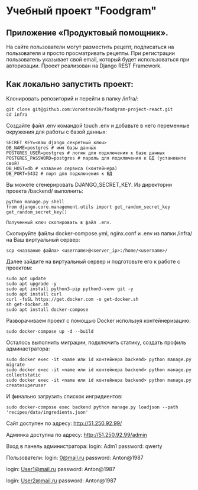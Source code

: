 # Учебный проект "Foodgram"

##  Приложение «Продуктовый помощник».

На сайте пользователи могут разместить рецепт, подписаться на пользователя и просто просматривать рецепты.
При регистрации пользователь указывает свой email, который будет использоваться при авторизации.
Проект реализован на Django REST Framework.

## Как локально запустить проект:

Клонировать репозиторий и перейти в папку /infra/:

```
git clone git@github.com:Vorontsov39/foodgram-project-react.git
cd infra
```

Создайте файл .env командой touch .env и добавьте в него переменные окружения для работы с базой данных:

```
SECRET_KEY=<ваш_django_секретный_ключ>
DB_NAME=postgres # имя базы данных
POSTGRES_USER=postgres # логин для подключения к базе данных
POSTGRES_PASSWORD=postgres # пароль для подключения к БД (установите свой)
DB_HOST=db # название сервиса (контейнера)
DB_PORT=5432 # порт для подключения к БД
```

Вы можете сгенерировать DJANGO_SECRET_KEY. Из директории проекта /backend/ выполнить:

```
python manage.py shell
from django.core.management.utils import get_random_secret_key  
get_random_secret_key()

Полученный ключ скопировать в файл .env.
```

Скопируйте файлы docker-compose.yml, nginx.conf и .env из папки /infra/ на Ваш виртуальный сервер:

```
scp <название файла> <username>@<server_ip>:/home/<username>/
```

Далее зайдите на виртуальный сервер и подготовьте его к работе с проектом:

```
sudo apt update
sudo apt upgrade -y
sudo apt install python3-pip python3-venv git -y
sudo apt install curl
curl -fsSL https://get.docker.com -o get-docker.sh
sh get-docker.sh 
sudo apt install docker-compose
```
Разворачиваем проект с помощью Docker используя контейнеризацию:


```
sudo docker-compose up -d --build
```


Осталось выполнить миграции, подключить статику, создать профиль админастратора:

```
sudo docker exec -it <name или id контейнера backend> python manage.py migrate
sudo docker exec -it <name или id контейнера backend> python manage.py collectstatic
sudo docker exec -it <name или id контейнера backend> python manage.py createsuperuser
```

И финально загрузить спискок ингридиентов:

```
sudo docker-compose exec backend python manage.py loadjson --path 'recipes/data/ingredients.json'
```
Сайт доступен по адресу:
http://51.250.92.99/

Админка доступна по адресу:
http://51.250.92.99/admin

Вход в панель администратора:
login: Adm1
password: qwerty

Пользователи:
login: 0@mail.ru
password: Anton@1987

login: User1@mail.ru
password: Anton@1987

login: User2@mail.ru
password: Anton@1987
